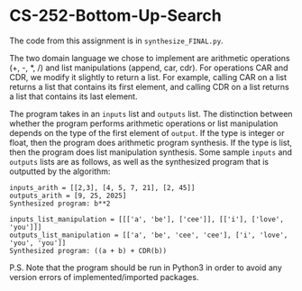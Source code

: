 # CS-252-Bottom-Up-Search

The code from this assignment is in `synthesize_FINAL.py`. <br>

The two domain language we chose to implement are arithmetic operations (+, -, *, /) and list manipulations (append, car, cdr). For operations CAR and CDR, we modify it slightly to return a list. For example, calling CAR on a list returns a list that contains its first element, and calling CDR on a list returns a list that contains its last element. <br>

The program takes in an `inputs` list and `outputs` list. The distinction between whether the program performs arithmetic operations or list manipulation depends on the type of the first element of `output`. If the type is integer or float, then the program does arithmetic program synthesis. If the type is list, then the program does list manipulation synthesis. Some sample `inputs` and `outputs` lists are as follows, as well as the synthesized program that is outputted by the algorithm: <br>

```
inputs_arith = [[2,3], [4, 5, 7, 21], [2, 45]]
outputs_arith = [9, 25, 2025]
Synthesized program: b**2

inputs_list_manipulation = [[['a', 'be'], ['cee']], [['i'], ['love', 'you']]]
outputs_list_manipulation = [['a', 'be', 'cee', 'cee'], ['i', 'love', 'you', 'you']]
Synthesized program: ((a + b) + CDR(b))
```

P.S. Note that the program should be run in Python3 in order to avoid any version errors of implemented/imported packages.